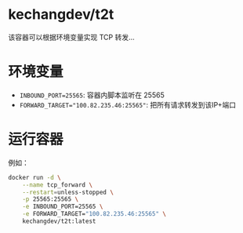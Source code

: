 # kechangdev/t2t
该容器可以根据环境变量实现 TCP 转发...

# 环境变量
- `INBOUND_PORT=25565`: 容器内脚本监听在 25565
- `FORWARD_TARGET="100.82.235.46:25565"`: 把所有请求转发到该IP+端口

# 运行容器

例如：

```bash
docker run -d \
    --name tcp_forward \
    --restart=unless-stopped \
    -p 25565:25565 \
    -e INBOUND_PORT=25565 \
    -e FORWARD_TARGET="100.82.235.46:25565" \
    kechangdev/t2t:latest

```
